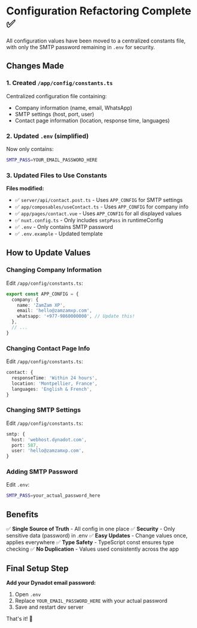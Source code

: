 # Configuration Refactoring Complete ✅

All configuration values have been moved to a centralized constants file, with only the SMTP password remaining in `.env` for security.

## Changes Made

### 1. Created `/app/config/constants.ts`
Centralized configuration file containing:
- Company information (name, email, WhatsApp)
- SMTP settings (host, port, user)
- Contact page information (location, response time, languages)

### 2. Updated `.env` (simplified)
Now only contains:
```bash
SMTP_PASS=YOUR_EMAIL_PASSWORD_HERE
```

### 3. Updated Files to Use Constants

**Files modified:**
- ✅ `server/api/contact.post.ts` - Uses `APP_CONFIG` for SMTP settings
- ✅ `app/composables/useContact.ts` - Uses `APP_CONFIG` for company info
- ✅ `app/pages/contact.vue` - Uses `APP_CONFIG` for all displayed values
- ✅ `nuxt.config.ts` - Only includes `smtpPass` in runtimeConfig
- ✅ `.env` - Only contains SMTP password
- ✅ `.env.example` - Updated template

## How to Update Values

### Changing Company Information
Edit `/app/config/constants.ts`:
```typescript
export const APP_CONFIG = {
  company: {
    name: 'ZamZam XP',
    email: 'hello@zamzamxp.com',
    whatsapp: '+977-9860000000', // Update this!
  },
  // ...
}
```

### Changing Contact Page Info
Edit `/app/config/constants.ts`:
```typescript
contact: {
  responseTime: 'Within 24 hours',
  location: 'Montpellier, France',
  languages: 'English & French',
}
```

### Changing SMTP Settings
Edit `/app/config/constants.ts`:
```typescript
smtp: {
  host: 'webhost.dynadot.com',
  port: 587,
  user: 'hello@zamzamxp.com',
}
```

### Adding SMTP Password
Edit `.env`:
```bash
SMTP_PASS=your_actual_password_here
```

## Benefits

✅ **Single Source of Truth** - All config in one place
✅ **Security** - Only sensitive data (password) in .env
✅ **Easy Updates** - Change values once, applies everywhere
✅ **Type Safety** - TypeScript const ensures type checking
✅ **No Duplication** - Values used consistently across the app

## Final Setup Step

**Add your Dynadot email password:**
1. Open `.env`
2. Replace `YOUR_EMAIL_PASSWORD_HERE` with your actual password
3. Save and restart dev server

That's it! 🎉
